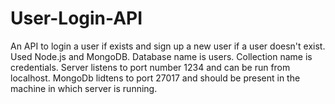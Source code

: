 # User-Login-API
An API to login a user if exists and sign up a new user if a user doesn't exist.  Used Node.js and MongoDB.
Database name is users.
Collection name is credentials.
Server listens to port number 1234 and can be run from localhost.
MongoDb lidtens to port 27017 and should be present in the machine in which server is running.
